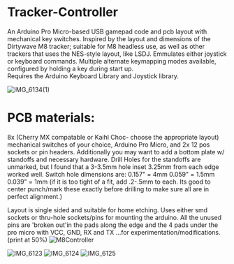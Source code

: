 # Tracker-Controller
An Arduino Pro Micro-based USB gamepad code and pcb layout with mechanical key switches. Inspired by the layout and dimensions of the Dirtywave M8 tracker; suitable for M8 headless use, as well as other trackers that uses the NES-style layout, like LSDJ.
Emmulates either joystick or keyboard commands.  Multiple alternate keymapping modes available, configured by holding a key during start up.  
Requires the Arduino Keyboard Library and Joystick library.

![IMG_6134(1)](https://github.com/miotislucifugis/Tracker-Controller/assets/20709580/0dc0f280-fe52-4ae3-ab38-853d563f7c10)


# PCB materials:
8x (Cherry MX compatable or Kaihl Choc- choose the appropriate layout) mechanical switches of your choice, Arduino Pro Micro, and 2x 12 pos sockets or pin headers.
Additionally you may want to add a bottom plate w/ standoffs and necessary hardware.  Drill Holes for the standoffs are unmarked, but I found that a  3-3.5mm hole inset 3.25mm from each edge worked well.
Switch hole dimensions are: 0.157" = 4mm  0.059" = 1.5mm  0.039" = 1mm  (if it is too tight of a fit, add .2-.5mm to each. Its good to center punch/mark these exactly before drilling to make sure all are in perfect alignment.)

Layout is single sided and suitable for home etching.   Uses either smd sockets or thru-hole sockets/pins for mounting the arduino.
All the unused pins are 'broken out'in the pads along the edge and the 4 pads under the pro micro with VCC, GND, RX and TX ...for experimentation/modifications.  
(print at 50%)
![M8Controller](https://github.com/miotislucifugis/Tracker-Controller/assets/20709580/824c516a-1140-4270-9e31-48e3c63163a6)

![IMG_6123](https://github.com/miotislucifugis/Tracker-Controller/assets/20709580/a0326274-4fb9-4cc9-b157-71b3bacb663b)
![IMG_6124](https://github.com/miotislucifugis/Tracker-Controller/assets/20709580/db13a791-ddb8-406f-817d-024961ffe604)
![IMG_6125](https://github.com/miotislucifugis/Tracker-Controller/assets/20709580/2bb1b637-6040-4129-86ab-8fb88a3f6288)

